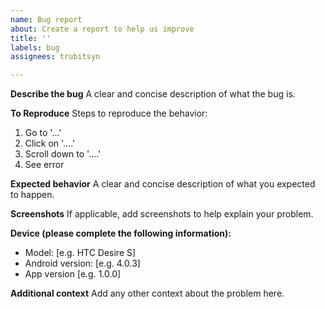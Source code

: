 ```yaml
---
name: Bug report
about: Create a report to help us improve
title: ''
labels: bug
assignees: trubitsyn

---
```


**Describe the bug**
A clear and concise description of what the bug is.

**To Reproduce**
Steps to reproduce the behavior:
1. Go to '...'
2. Click on '....'
3. Scroll down to '....'
4. See error

**Expected behavior**
A clear and concise description of what you expected to happen.

**Screenshots**
If applicable, add screenshots to help explain your problem.

**Device (please complete the following information):**
 - Model: [e.g. HTC Desire S]
 - Android version: [e.g. 4.0.3]
 - App version [e.g. 1.0.0]

**Additional context**
Add any other context about the problem here.
